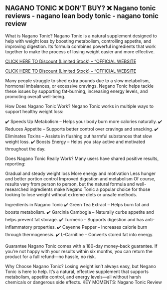 ## NAGANO TONIC ❌ DON’T BUY? ❌ Nagano tonic reviews - nagano lean body tonic - nagano tonic review

What is Nagano Tonic?
Nagano Tonic is a natural supplement designed to help with weight loss by boosting metabolism, controlling appetite, and improving digestion. Its formula combines powerful ingredients that work together to make the process of losing weight easier and more effective.


[CLICK HERE TO Discount (Limited Stock) – “OFFICIAL WEBSITE](https://7062d3tbu7lgsbadhevjkx1yd9.hop.clickbank.net)

[CLICK HERE TO Discount (Limited Stock) – “OFFICIAL WEBSITE](https://7062d3tbu7lgsbadhevjkx1yd9.hop.clickbank.net)


Many people struggle to shed extra pounds due to a slow metabolism, hormonal imbalances, or excessive cravings. Negano Tonic helps tackle these issues by supporting fat-burning, increasing energy levels, and promoting overall well-being.

How Does Nagano Tonic Work?
Negano Tonic works in multiple ways to support healthy weight loss:

✔️ Speeds Up Metabolism – Helps your body burn more calories naturally.
✔️ Reduces Appetite – Supports better control over cravings and snacking.
✔️ Eliminates Toxins – Assists in flushing out harmful substances that slow weight loss.
✔️ Boosts Energy – Helps you stay active and motivated throughout the day.

Does Nagano Tonic Really Work?
Many users have shared positive results, reporting:

Gradual and steady weight loss
More energy and motivation
Less hunger and better portion control
Improved digestion and metabolism
Of course, results vary from person to person, but the natural formula and well-researched ingredients make Negano Tonic a popular choice for those looking to lose weight without extreme diets or unsafe methods.

Ingredients in Nagano Tonic
✔️ Green Tea Extract – Helps burn fat and boosts metabolism.
✔️ Garcinia Cambogia – Naturally curbs appetite and helps prevent fat storage.
✔️ Turmeric – Supports digestion and has anti-inflammatory properties.
✔️ Cayenne Pepper – Increases calorie burn through thermogenesis.
✔️ L-Carnitine – Converts stored fat into energy.

Guarantee
Nagano Tonic comes with a 180-day money-back guarantee. If you’re not happy with your results within six months, you can return the product for a full refund—no hassle, no risk.



Why Choose Nagano Tonic?
Losing weight isn’t always easy, but Negano Tonic is here to help. It’s a natural, effective supplement that supports metabolism, appetite control, and energy levels—all without harsh chemicals or dangerous side effects.
KEY MOMENTS: Nagano Tonic Review
